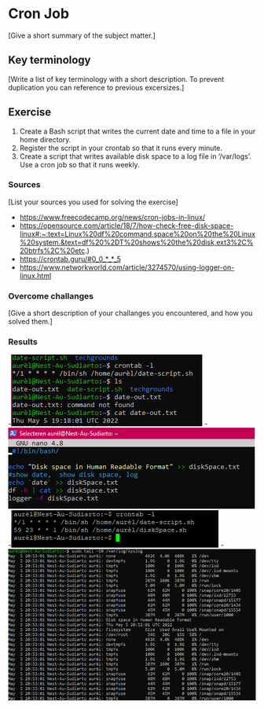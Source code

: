 # Cron Job
[Give a short summary of the subject matter.]

## Key terminology
[Write a list of key terminology with a short description. To prevent duplication you can reference to previous excersizes.]

## Exercise
1. Create a Bash script that writes the current date and time to a file  in your home directory.
2. Register the script in your crontab so that it runs every minute.
3. Create a script that writes available disk space to a log file in ‘/var/logs’. Use a cron job so that it runs weekly.

### Sources
[List your sources you used for solving the exercise]
- https://www.freecodecamp.org/news/cron-jobs-in-linux/
- https://opensource.com/article/18/7/how-check-free-disk-space-linux#:~:text=Linux%20df%20command,space%20on%20the%20Linux%20system.&text=df%20%2DT%20shows%20the%20disk,ext3%2C%20btrfs%2C%20etc.)
- https://crontab.guru/#0_0_*_*_5
- https://www.networkworld.com/article/3274570/using-logger-on-linux.html

### Overcome challanges
[Give a short description of your challanges you encountered, and how you solved them.]


### Results

-![](../00_includes/08-LIN_cronjob1.png)
-![](../00_includes/08-LIN_cronjob2.png)
-![](../00_includes/08-LIN_cronList.png)
-![](../00_includes/08-LIN_syslog.png)